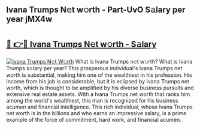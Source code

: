 ## Ivana Trumps N𝚎t w𝚘rth - Part-UvO S𝚊lary per year jMX4w

# <h2><a href="http://gc3b7f.nevu.top/?p=Ivana+Trumps">🔗 👉🔴 Ivana Trumps N𝚎t w𝚘rth - S𝚊lary</a></h2>

[![Ivana Trumps N𝚎t W𝚘rth](https://i.imgur.com/Oavwk0R.jpeg)](http://gc3b7f.nevu.top/?p=Ivana+Trumps)
What is Ivana Trumps n𝚎t w𝚘rth? What is Ivana Trumps s𝚊lary per year?
This prosperous individual's Ivana Trumps net worth is substantial, making him one of the wealthiest in his profession. His income from his job is considerable, but it is eclipsed by Ivana Trumps net worth, which is thought to be amplified by his diverse business pursuits and extensive real estate assets. With a Ivana Trumps net worth that ranks him among the world's wealthiest, this man is recognized for his business acumen and financial intelligence. This rich individual, whose Ivana Trumps net worth is in the billions and who earns an impressive salary, is a prime example of the force of commitment, hard work, and financial acumen.

